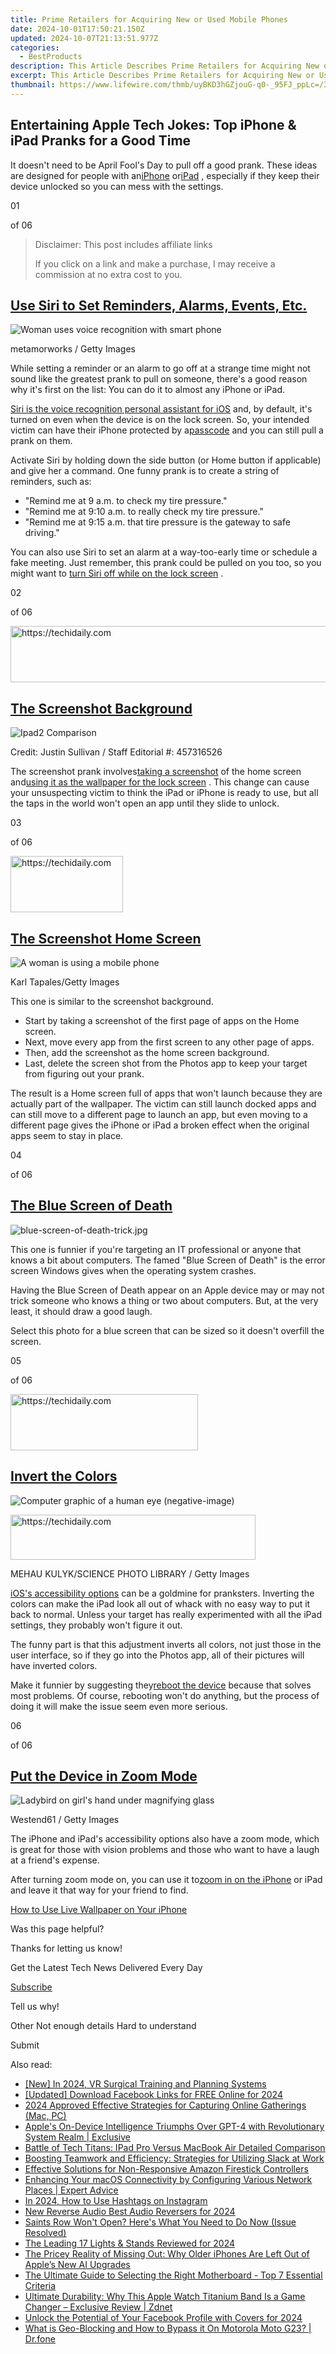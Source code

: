 ```yaml
---
title: Prime Retailers for Acquiring New or Used Mobile Phones
date: 2024-10-01T17:50:21.150Z
updated: 2024-10-07T21:13:51.977Z
categories:
  - BestProducts
description: This Article Describes Prime Retailers for Acquiring New or Used Mobile Phones
excerpt: This Article Describes Prime Retailers for Acquiring New or Used Mobile Phones
thumbnail: https://www.lifewire.com/thmb/uyBKD3hGZjouG-q0-_95FJ_ppLc=/300x200/filters:no_upscale():max_bytes(150000):strip_icc():format(webp)/GettyImages-664646935-5c1da2dc46e0fb00019ebbbb.jpg
---
```


## Entertaining Apple Tech Jokes: Top iPhone & iPad Pranks for a Good Time
 It doesn't need to be April Fool's Day to pull off a good prank. These ideas are designed for people with an[iPhone](https://www.lifewire.com/pick-best-iphone-for-you-1999293) or[iPad](https://www.lifewire.com/ipad-comparison-chart-1994214) , especially if they keep their device unlocked so you can mess with the settings.

01

of 06

>  Disclaimer: This post includes affiliate links
>
>  If you click on a link and make a purchase, I may receive a commission at no extra cost to you.
>

## [Use Siri to Set Reminders, Alarms, Events, Etc.](https://www.lifewire.com/what-is-siri-help-1994303)

![Woman uses voice recognition with smart phone](https://www.lifewire.com/thmb/nCoMZ6heVUND0wk1Jvc09Sezux0=/1500x0/filters:no_upscale():max_bytes(150000):strip_icc():format(webp)/GettyImages-1068618284-32b8bee5ac544f198c5fe6e8c10dee35.jpg)

 metamorworks / Getty Images

 While setting a reminder or an alarm to go off at a strange time might not sound like the greatest prank to pull on someone, there's a good reason why it's first on the list: You can do it to almost any iPhone or iPad.

[Siri is the voice recognition personal assistant for iOS](https://www.lifewire.com/siri-can-help-your-productivity-1994689) and, by default, it's turned on even when the device is on the lock screen. So, your intended victim can have their iPhone protected by a[passcode](https://www.lifewire.com/what-is-a-passcode-1994322) and you can still pull a prank on them.

 Activate Siri by holding down the side button (or Home button if applicable) and give her a command. One funny prank is to create a string of reminders, such as:

* "Remind me at 9 a.m. to check my tire pressure."
* "Remind me at 9:10 a.m. to really check my tire pressure."
* "Remind me at 9:15 a.m. that tire pressure is the gateway to safe driving."

 You can also use Siri to set an alarm at a way-too-early time or schedule a fake meeting. Just remember, this prank could be pulled on you too, so you might want to [turn Siri off while on the lock screen](https://www.lifewire.com/turn-off-lock-screen-siri-4103754) .

02

of 06

<!-- affiliate ads begin -->
<a href="https://appsumo.8odi.net/c/5597632/2037318/7443" target="_top" id="2037318">
  <img src="//a.impactradius-go.com/display-ad/7443-2037318" border="0" alt="https://techidaily.com" width="728" height="90"/>
</a>
<img height="0" width="0" src="https://appsumo.8odi.net/i/5597632/2037318/7443" style="position:absolute;visibility:hidden;" border="0" />
<!-- affiliate ads end -->

## [The Screenshot Background](https://www.lifewire.com/take-screenshot-on-any-device-5087162)

![Ipad2 Comparison](https://www.lifewire.com/thmb/jPN69wWYT2zLJfh18NfogwaSrHo=/1500x0/filters:no_upscale():max_bytes(150000):strip_icc():format(webp)/GettyImages-457316526-57deda085f9b58651650818c.jpg)

 Credit: Justin Sullivan / Staff Editorial #: 457316526

 The screenshot prank involves[taking a screenshot](https://www.lifewire.com/how-to-take-an-ipad-screenshot-4103779) of the home screen and[using it as the wallpaper for the lock screen](https://www.lifewire.com/set-ipads-background-wallpaper-1994638) . This change can cause your unsuspecting victim to think the iPad or iPhone is ready to use, but all the taps in the world won't open an app until they slide to unlock.

03

of 06

<!-- affiliate ads begin -->
<a href="https://25home.pxf.io/c/5597632/2148639/16836" target="_top" id="2148639">
  <img src="//a.impactradius-go.com/display-ad/16836-2148639" border="0" alt="https://techidaily.com" width="180" height="90"/>
</a>
<img height="0" width="0" src="https://25home.pxf.io/i/5597632/2148639/16836" style="position:absolute;visibility:hidden;" border="0" />
<!-- affiliate ads end -->

## [The Screenshot Home Screen](https://www.lifewire.com/customize-iphone-home-screen-5194141)

![A woman is using a mobile phone](https://www.lifewire.com/thmb/jjAY5RfCf0bXbyTAiGQR8Hch-IY=/1500x0/filters:no_upscale():max_bytes(150000):strip_icc():format(webp)/GettyImages-1024775444-046154f6b201485c8e1e9159c420b6d3.jpg)

 Karl Tapales/Getty Images

 This one is similar to the screenshot background.

* Start by taking a screenshot of the first page of apps on the Home screen.
* Next, move every app from the first screen to any other page of apps.
* Then, add the screenshot as the home screen background.
* Last, delete the screen shot from the Photos app to keep your target from figuring out your prank.

 The result is a Home screen full of apps that won't launch because they are actually part of the wallpaper. The victim can still launch docked apps and can still move to a different page to launch an app, but even moving to a different page gives the iPhone or iPad a broken effect when the original apps seem to stay in place.

04

of 06

## [The Blue Screen of Death](https://www.lifewire.com/blue-screen-of-death-bsod-2625816)

![blue-screen-of-death-trick.jpg](https://www.lifewire.com/thmb/_gxotYS62h_k3CB3IJcw8XjirCo=/1500x0/filters:no_upscale():max_bytes(150000):strip_icc():format(webp)/blue-screen-of-death-trick-56a532a05f9b58b7d0db708b.jpg)

 This one is funnier if you're targeting an IT professional or anyone that knows a bit about computers. The famed "Blue Screen of Death" is the error screen Windows gives when the operating system crashes.

 Having the Blue Screen of Death appear on an Apple device may or may not trick someone who knows a thing or two about computers. But, at the very least, it should draw a good laugh.

 Select this photo for a blue screen that can be sized so it doesn't overfill the screen.

05

of 06

<!-- affiliate ads begin -->
<a href="https://aligracehair.sjv.io/c/5597632/1934288/19272" target="_top" id="1934288">
  <img src="//a.impactradius-go.com/display-ad/19272-1934288" border="0" alt="https://techidaily.com" width="300" height="90"/>
</a>
<img height="0" width="0" src="https://aligracehair.sjv.io/i/5597632/1934288/19272" style="position:absolute;visibility:hidden;" border="0" />
<!-- affiliate ads end -->

## [Invert the Colors](https://www.lifewire.com/how-to-invert-colors-on-iphone-4154078)

![Computer graphic of a human eye (negative-image)](https://www.lifewire.com/thmb/_a_kXKBXJhuHJ1QPW0N00LOavkE=/1500x0/filters:no_upscale():max_bytes(150000):strip_icc():format(webp)/GettyImages-680799841-653726185c454bf29f730cce93fcb45a.jpg)

<!-- affiliate ads begin -->
<a href="https://aligracehair.sjv.io/c/5597632/2135403/19272" target="_top" id="2135403">
  <img src="//a.impactradius-go.com/display-ad/19272-2135403" border="0" alt="https://techidaily.com" width="392" height="72"/>
</a>
<img height="0" width="0" src="https://aligracehair.sjv.io/i/5597632/2135403/19272" style="position:absolute;visibility:hidden;" border="0" />
<!-- affiliate ads end -->

MEHAU KULYK/SCIENCE PHOTO LIBRARY / Getty Images

[iOS's accessibility options](https://www.lifewire.com/ipad-accessibility-guide-1994516) can be a goldmine for pranksters. Inverting the colors can make the iPad look all out of whack with no easy way to put it back to normal. Unless your target has really experimented with all the iPad settings, they probably won't figure it out.

 The funny part is that this adjustment inverts all colors, not just those in the user interface, so if they go into the Photos app, all of their pictures will have inverted colors.

 Make it funnier by suggesting they[reboot the device](https://www.lifewire.com/how-to-reboot-your-ipad-1994495) because that solves most problems. Of course, rebooting won't do anything, but the process of doing it will make the issue seem even more serious.

06

of 06

## [Put the Device in Zoom Mode](https://www.lifewire.com/zoom-in-and-out-on-ipad-4103821)

![Ladybird on girl's hand under magnifying glass](https://www.lifewire.com/thmb/ly93teq_5dn-YxKk4JmXf6WLY7E=/1500x0/filters:no_upscale():max_bytes(150000):strip_icc():format(webp)/GettyImages-588494079-6d7dfd09ac874928924cdc745685e929.jpg)

Westend61 / Getty Images

 The iPhone and iPad's accessibility options also have a zoom mode, which is great for those with vision problems and those who want to have a laugh at a friend's expense.

 After turning zoom mode on, you can use it to[zoom in on the iPhone](https://www.lifewire.com/how-to-use-zoom-on-iphone-4844004) or iPad and leave it that way for your friend to find.

[How to Use Live Wallpaper on Your iPhone](https://www.lifewire.com/live-wallpapers-iphone-4157856)

Was this page helpful?

Thanks for letting us know!

 Get the Latest Tech News Delivered Every Day

[Subscribe](https://www.lifewire.com/#)

Tell us why!

 Other  Not enough details  Hard to understand

 Submit

<ins class="adsbygoogle"
     style="display:block"
     data-ad-format="autorelaxed"
     data-ad-client="ca-pub-7571918770474297"
     data-ad-slot="1223367746"></ins>

<ins class="adsbygoogle"
     style="display:block"
     data-ad-client="ca-pub-7571918770474297"
     data-ad-slot="8358498916"
     data-ad-format="auto"
     data-full-width-responsive="true"></ins>

<span class="atpl-alsoreadstyle">Also read:</span>
<div><ul>
<li><a href="https://fox-links.techidaily.com/new-in-2024-vr-surgical-training-and-planning-systems/"><u>[New] In 2024, VR Surgical Training and Planning Systems</u></a></li>
<li><a href="https://facebook-video-recording.techidaily.com/updated-download-facebook-links-for-free-online-for-2024/"><u>[Updated] Download Facebook Links for FREE Online for 2024</u></a></li>
<li><a href="https://screen-recording.techidaily.com/2024-approved-effective-strategies-for-capturing-online-gatherings-mac-pc/"><u>2024 Approved Effective Strategies for Capturing Online Gatherings (Mac, PC)</u></a></li>
<li><a href="https://technical-tips.techidaily.com/apples-on-device-intelligence-triumphs-over-gpt-4-with-revolutionary-system-realm-exclusive/"><u>Apple's On-Device Intelligence Triumphs Over GPT-4 with Revolutionary System Realm | Exclusive</u></a></li>
<li><a href="https://technical-tips.techidaily.com/battle-of-tech-titans-ipad-pro-versus-macbook-air-detailed-comparison/"><u>Battle of Tech Titans: IPad Pro Versus MacBook Air Detailed Comparison</u></a></li>
<li><a href="https://technical-tips.techidaily.com/boosting-teamwork-and-efficiency-strategies-for-utilizing-slack-at-work/"><u>Boosting Teamwork and Efficiency: Strategies for Utilizing Slack at Work</u></a></li>
<li><a href="https://technical-tips.techidaily.com/effective-solutions-for-non-responsive-amazon-firestick-controllers/"><u>Effective Solutions for Non-Responsive Amazon Firestick Controllers</u></a></li>
<li><a href="https://technical-tips.techidaily.com/enhancing-your-macos-connectivity-by-configuring-various-network-places-expert-advice/"><u>Enhancing Your macOS Connectivity by Configuring Various Network Places | Expert Advice</u></a></li>
<li><a href="https://instagram-video-files.techidaily.com/in-2024-how-to-use-hashtags-on-instagram/"><u>In 2024, How to Use Hashtags on Instagram</u></a></li>
<li><a href="https://audio-shaping.techidaily.com/new-reverse-audio-best-audio-reversers-for-2024/"><u>New Reverse Audio Best Audio Reversers for 2024</u></a></li>
<li><a href="https://program-issues.techidaily.com/saints-row-wont-open-heres-what-you-need-to-do-now-issue-resolved/"><u>Saints Row Won't Open? Here's What You Need to Do Now (Issue Resolved)</u></a></li>
<li><a href="https://facebook-video-footage.techidaily.com/the-leading-17-lights-and-stands-reviewed-for-2024/"><u>The Leading 17 Lights & Stands Reviewed for 2024</u></a></li>
<li><a href="https://technical-tips.techidaily.com/the-pricey-reality-of-missing-out-why-older-iphones-are-left-out-of-apples-new-ai-upgrades/"><u>The Pricey Reality of Missing Out: Why Older iPhones Are Left Out of Apple’s New AI Upgrades</u></a></li>
<li><a href="https://technical-tips.techidaily.com/the-ultimate-guide-to-selecting-the-right-motherboard-top-7-essential-criteria/"><u>The Ultimate Guide to Selecting the Right Motherboard - Top 7 Essential Criteria</u></a></li>
<li><a href="https://technical-tips.techidaily.com/ultimate-durability-why-this-apple-watch-titanium-band-is-a-game-changer-exclusive-review-zdnet/"><u>Ultimate Durability: Why This Apple Watch Titanium Band Is a Game Changer – Exclusive Review | Zdnet</u></a></li>
<li><a href="https://facebook-video-content.techidaily.com/unlock-the-potential-of-your-facebook-profile-with-covers-for-2024/"><u>Unlock the Potential of Your Facebook Profile with Covers for 2024</u></a></li>
<li><a href="https://fake-location.techidaily.com/what-is-geo-blocking-and-how-to-bypass-it-on-motorola-moto-g23-drfone-by-drfone-virtual-android/"><u>What is Geo-Blocking and How to Bypass it On Motorola Moto G23? | Dr.fone</u></a></li>
</ul></div>

